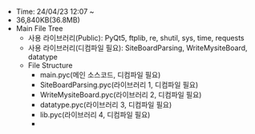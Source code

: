 - Time: 24/04/23 12:07 ~
- 36,840KB(36.8MB)
- Main File Tree
	- 사용 라이브러리(Public): PyQt5, ftplib, re, shutil, sys, time, requests
	- 사용 라이브러리(디컴파일 필요): SiteBoardParsing, WriteMysiteBoard, datatype
	- File Structure
		- main.pyc(메인 소스코드, 디컴파일 필요)
		- SiteBoardParsing.pyc(라이브러리 1, 디컴파일 필요)
		- WriteMysiteBoard.pyc(라이브러리 2, 디컴파일 필요)
		- datatype.pyc(라이브러리 3, 디컴파일 필요)
		- lib.pyc(라이브러리 4, 디컴파일 필요)
		- 